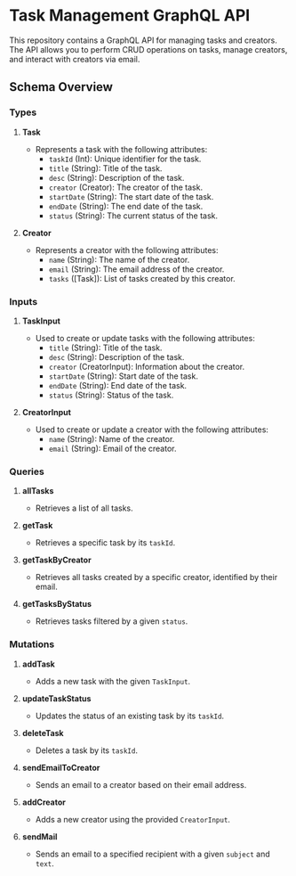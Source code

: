 # Task Management GraphQL API

This repository contains a GraphQL API for managing tasks and creators. The API allows you to perform CRUD operations on tasks, manage creators, and interact with creators via email.

## Schema Overview

### Types

1. **Task**
   - Represents a task with the following attributes:
     - `taskId` (Int): Unique identifier for the task.
     - `title` (String): Title of the task.
     - `desc` (String): Description of the task.
     - `creator` (Creator): The creator of the task.
     - `startDate` (String): The start date of the task.
     - `endDate` (String): The end date of the task.
     - `status` (String): The current status of the task.

2. **Creator**
   - Represents a creator with the following attributes:
     - `name` (String): The name of the creator.
     - `email` (String): The email address of the creator.
     - `tasks` ([Task]): List of tasks created by this creator.

### Inputs

1. **TaskInput**
   - Used to create or update tasks with the following attributes:
     - `title` (String): Title of the task.
     - `desc` (String): Description of the task.
     - `creator` (CreatorInput): Information about the creator.
     - `startDate` (String): Start date of the task.
     - `endDate` (String): End date of the task.
     - `status` (String): Status of the task.

2. **CreatorInput**
   - Used to create or update a creator with the following attributes:
     - `name` (String): Name of the creator.
     - `email` (String): Email of the creator.

### Queries

1. **allTasks**
   - Retrieves a list of all tasks.

2. **getTask**
   - Retrieves a specific task by its `taskId`.

3. **getTaskByCreator**
   - Retrieves all tasks created by a specific creator, identified by their email.

4. **getTasksByStatus**
   - Retrieves tasks filtered by a given `status`.

### Mutations

1. **addTask**
   - Adds a new task with the given `TaskInput`.

2. **updateTaskStatus**
   - Updates the status of an existing task by its `taskId`.

3. **deleteTask**
   - Deletes a task by its `taskId`.

4. **sendEmailToCreator**
   - Sends an email to a creator based on their email address.

5. **addCreator**
   - Adds a new creator using the provided `CreatorInput`.

6. **sendMail**
   - Sends an email to a specified recipient with a given `subject` and `text`.
